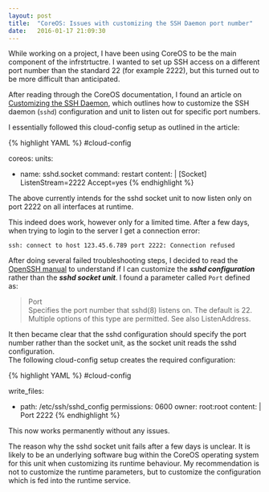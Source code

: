 ```yaml
---
layout: post
title:  "CoreOS: Issues with customizing the SSH Daemon port number"
date:   2016-01-17 21:09:30
---
```


While working on a project, I have been using CoreOS to be the main component of the infrstrtuctre. I wanted to set up SSH access on a different port number than the standard 22 (for example 2222), but this turned out to be more difficult than anticipated.

After reading through the CoreOS documentation, I found an article on [Customizing the SSH Daemon][], which outlines how to customize the SSH daemon (```sshd```) configuration and unit to listen out for specific port numbers.

I essentially followed this cloud-config setup as outlined in the article:

{% highlight YAML %}
#cloud-config

coreos:
  units:
  - name: sshd.socket
    command: restart
    content: |
      [Socket]
      ListenStream=2222
      Accept=yes
{% endhighlight %}

The above currently intends for the sshd socket unit to now listen only on port 2222 on all interfaces at runtime.

This indeed does work, however only for a limited time. After a few days, when trying to login to the server I get a connection error:

```ssh: connect to host 123.45.6.789 port 2222: Connection refused``` 

After doing several failed troubleshooting steps, I decided to read the [OpenSSH manual][] to understand if I can customize the ***sshd configuration*** rather than the ***sshd socket unit***. I found a parameter called ```Port``` defined as:

> Port  
Specifies the port number that sshd(8) listens on. The default is 22. Multiple options of this type are permitted. See also ListenAddress.

It then became clear that the sshd configuration should specify the port number rather than the socket unit, as the socket unit reads the sshd configuration.   
The following cloud-config setup creates the required configuration:

{% highlight YAML %}
#cloud-config

write_files:
  - path: /etc/ssh/sshd_config
    permissions: 0600
    owner: root:root
    content: |
      Port 2222
{% endhighlight %}

This now works permanently without any issues.

The reason why the sshd socket unit fails after a few days is unclear. It is likely to be an underlying software bug within the CoreOS operating system for this unit when customizing its runtime behaviour. My recommendation is not to customize the runtime parameters, but to customize the configuration which is fed into the runtime service.

[Customizing the SSH Daemon]: https://coreos.com/os/docs/latest/customizing-sshd.html 
[OpenSSH manual]: http://www.openssh.com/cgi-bin/man.cgi?query=sshd_config
